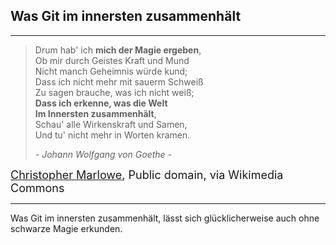 ## Was Git im innersten zusammenhält

---

> Drum hab' ich **mich der Magie ergeben**,\
> Ob mir durch Geistes Kraft und Mund\
> Nicht manch Geheimnis würde kund;\
> Dass ich nicht mehr mit sauerm Schweiß\
> Zu sagen brauche, was ich nicht weiß;\
> **Dass ich erkenne, was die Welt**\
> **Im Innersten zusammenhält**,\
> Schau' alle Wirkenskraft und Samen,\
> Und tu' nicht mehr in Worten kramen.
>
> *- Johann Wolfgang von Goethe -*
> 
<!-- .slide: data-background-image="section-headers/faustus.png" data-background-opacity="0.3" data-background-size="90%"-->

<font size="4"><a href="https://commons.wikimedia.org/wiki/File:The_Tragicall_History_of_the_Life_and_Death_of_Doctor_Faustus_(1628)_-_woodcut.png">Christopher Marlowe</a>, Public domain, via Wikimedia Commons</font>

---

Was Git im innersten zusammenhält, lässt sich glücklicherweise auch ohne schwarze Magie erkunden.
